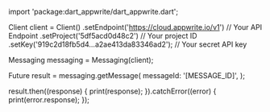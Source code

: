 import 'package:dart_appwrite/dart_appwrite.dart';

Client client = Client()
  .setEndpoint('https://cloud.appwrite.io/v1') // Your API Endpoint
  .setProject('5df5acd0d48c2') // Your project ID
  .setKey('919c2d18fb5d4...a2ae413da83346ad2'); // Your secret API key

Messaging messaging = Messaging(client);

Future result = messaging.getMessage(
  messageId: '[MESSAGE_ID]',
);

result.then((response) {
  print(response);
}).catchError((error) {
  print(error.response);
});
